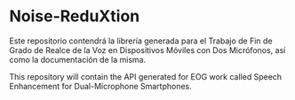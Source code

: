 # Noise-ReduXtion
Este repositorio contendrá la librería generada para el Trabajo de Fin de Grado de Realce de la Voz en Dispositivos Móviles con Dos Micrófonos, así como la documentación de la misma.

This repository will contain the API generated for EOG work called Speech Enhancement for Dual-Microphone Smartphones.
